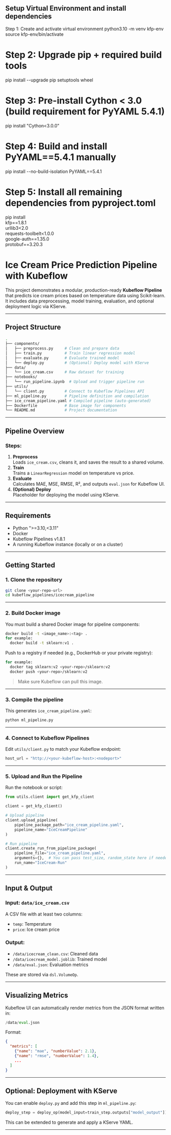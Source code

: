 ## Setup Virtual Environment and install dependencies

Step 1: Create and activate virtual environment
python3.10 -m venv kfp-env
source kfp-env/bin/activate
# Step 2: Upgrade pip + required build tools
pip install --upgrade pip setuptools wheel
# Step 3: Pre-install Cython < 3.0 (build requirement for PyYAML 5.4.1)
pip install "Cython<3.0.0"
# Step 4: Build and install PyYAML==5.4.1 manually
pip install --no-build-isolation PyYAML==5.4.1
# Step 5: Install all remaining dependencies from pyproject.toml
pip install \
  kfp==1.8.1 \
  urllib3<2.0 \
  requests-toolbelt<1.0.0 \
  google-auth==1.35.0 \
  protobuf==3.20.3

# Ice Cream Price Prediction Pipeline with Kubeflow

This project demonstrates a modular, production-ready **Kubeflow Pipeline** that predicts ice cream prices based on temperature data using Scikit-learn. It includes data preprocessing, model training, evaluation, and optional deployment logic via KServe.

---

## Project Structure

```bash
.
├── components/
│   ├── preprocess.py     # Clean and prepare data
│   ├── train.py          # Train linear regression model
│   ├── evaluate.py       # Evaluate trained model
│   └── deploy.py         # (Optional) Deploy model with KServe
├── data/
│   └── ice_cream.csv     # Raw dataset for training
├── notebooks/
│   └── run_pipeline.ipynb  # Upload and trigger pipeline run
├── utils/
│   └── client.py         # Connect to Kubeflow Pipelines API
├── ml_pipeline.py        # Pipeline definition and compilation
├── ice_cream_pipeline.yaml # Compiled pipeline (auto-generated)
├── Dockerfile            # Base image for components
└── README.md             # Project documentation
```

---

## Pipeline Overview

### Steps:
1. **Preprocess**  
   Loads `ice_cream.csv`, cleans it, and saves the result to a shared volume.
2. **Train**  
   Trains a `LinearRegression` model on temperature vs price.
3. **Evaluate**  
   Calculates MAE, MSE, RMSE, R², and outputs `eval.json` for Kubeflow UI.
4. **(Optional) Deploy**  
   Placeholder for deploying the model using KServe.

---

## Requirements

- Python ">=3.10,<3.11"
- Docker
- Kubeflow Pipelines v1.8.1
- A running Kubeflow instance (locally or on a cluster)

---

## Getting Started

### 1. Clone the repository

```bash
git clone <your-repo-url>
cd kubeflow_pipelines/icecream_pipeline
```

---

### 2. Build Docker image

You must build a shared Docker image for pipeline components:

```bash
docker build -t <image_name>:<tag> .
for example: 
  docker build -t sklearn:v1 .
```

Push to a registry if needed (e.g., DockerHub or your private registry):

```bash
for example:
  docker tag sklearn:v2 <your-repo>/sklearn:v2
  docker push <your-repo>/sklearn:v2
```

> Make sure Kubeflow can pull this image.

---

### 3. Compile the pipeline

This generates `ice_cream_pipeline.yaml`:

```bash
python ml_pipeline.py
```

---

### 4. Connect to Kubeflow Pipelines

Edit `utils/client.py` to match your Kubeflow endpoint:

```python
host_url = "http://<your-kubeflow-host>:<nodeport>"
```
---

### 5. Upload and Run the Pipeline

Run the notebook or script:

```python
from utils.client import get_kfp_client

client = get_kfp_client()

# Upload pipeline
client.upload_pipeline(
    pipeline_package_path="ice_cream_pipeline.yaml",
    pipeline_name="IceCreamPipeline"
)

# Run pipeline
client.create_run_from_pipeline_package(
    pipeline_file="ice_cream_pipeline.yaml",
    arguments={},  # You can pass test_size, random_state here if needed
    run_name="IceCream-Run"
)
```

---

## Input & Output

### Input: `data/ice_cream.csv`
A CSV file with at least two columns:
- `temp`: Temperature
- `price`: Ice cream price

### Output:
- `/data/icecream_clean.csv`: Cleaned data
- `/data/icecream_model.joblib`: Trained model
- `/data/eval.json`: Evaluation metrics

These are stored via `dsl.VolumeOp`.

---

## Visualizing Metrics

Kubeflow UI can automatically render metrics from the JSON format written in:

```python
/data/eval.json
```

Format:

```json
{
  "metrics": [
    {"name": "mae", "numberValue": 2.1},
    {"name": "rmse", "numberValue": 1.4},
    ...
  ]
}
```

---

## Optional: Deployment with KServe

You can enable `deploy.py` and add this step in `ml_pipeline.py`:

```python
deploy_step = deploy_op(model_input=train_step.outputs["model_output"]).after(evaluate_step)
```

This can be extended to generate and apply a KServe YAML.

---
